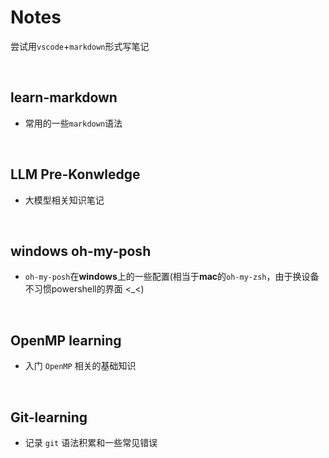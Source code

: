 # Notes

尝试用`vscode`+`markdown`形式写笔记

$\quad$
## learn-markdown
* 常用的一些`markdown`语法

$\quad$
## LLM Pre-Konwledge
* 大模型相关知识笔记


$\quad$
## windows oh-my-posh
* `oh-my-posh`在**windows**上的一些配置(相当于**mac**的`oh-my-zsh`，由于换设备不习惯powershell的界面 <_<)



$\quad$
## OpenMP learning 
* 入门 `OpenMP` 相关的基础知识



$\quad$
## Git-learning 
* 记录 `git` 语法积累和一些常见错误